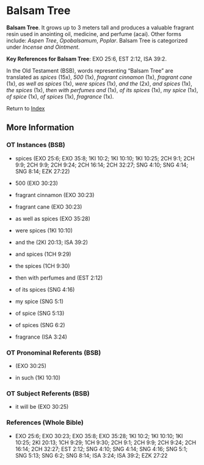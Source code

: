 # Balsam Tree
**Balsam Tree**. 
It grows up to 3 meters tall and produces a valuable fragrant resin used in anointing oil, medicine, and perfume (acai). 
Other forms include: 
*Aspen Tree*, *Opobalsamum*, *Poplar*. 
Balsam Tree is categorized under _Incense and Ointment_. 


**Key References for Balsam Tree**: 
EXO 25:6, EST 2:12, ISA 39:2. 


In the Old Testament (BSB), words representing “Balsam Tree” are translated as 
*spices* (15x), *500* (1x), *fragrant cinnamon* (1x), *fragrant cane* (1x), *as well as spices* (1x), *were spices* (1x), *and the* (2x), *and spices* (1x), *the spices* (1x), *then with perfumes and* (1x), *of its spices* (1x), *my spice* (1x), *of spice* (1x), *of spices* (1x), *fragrance* (1x). 




Return to [Index](00-Index.md)

## More Information

### OT Instances (BSB)

* spices (EXO 25:6; EXO 35:8; 1KI 10:2; 1KI 10:10; 1KI 10:25; 2CH 9:1; 2CH 9:9; 2CH 9:9; 2CH 9:24; 2CH 16:14; 2CH 32:27; SNG 4:10; SNG 4:14; SNG 8:14; EZK 27:22)

* 500 (EXO 30:23)

* fragrant cinnamon (EXO 30:23)

* fragrant cane (EXO 30:23)

* as well as spices (EXO 35:28)

* were spices (1KI 10:10)

* and the (2KI 20:13; ISA 39:2)

* and spices (1CH 9:29)

* the spices (1CH 9:30)

* then with perfumes and (EST 2:12)

* of its spices (SNG 4:16)

* my spice (SNG 5:1)

* of spice (SNG 5:13)

* of spices (SNG 6:2)

* fragrance (ISA 3:24)



### OT Pronominal Referents (BSB)

*  (EXO 30:25)

* in such (1KI 10:10)



### OT Subject Referents (BSB)

* it will be (EXO 30:25)



### References (Whole Bible)

* EXO 25:6; EXO 30:23; EXO 35:8; EXO 35:28; 1KI 10:2; 1KI 10:10; 1KI 10:25; 2KI 20:13; 1CH 9:29; 1CH 9:30; 2CH 9:1; 2CH 9:9; 2CH 9:24; 2CH 16:14; 2CH 32:27; EST 2:12; SNG 4:10; SNG 4:14; SNG 4:16; SNG 5:1; SNG 5:13; SNG 6:2; SNG 8:14; ISA 3:24; ISA 39:2; EZK 27:22



